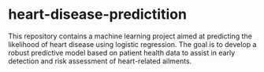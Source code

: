 # heart-disease-predictition
This repository contains a machine learning project aimed at predicting the likelihood of heart disease using logistic regression. The goal is to develop a robust predictive model based on patient health data to assist in early detection and risk assessment of heart-related ailments.
